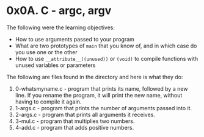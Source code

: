 # 0x0A. C - argc, argv
The following were the learning objectives:
-   How to use arguments passed to your program
-   What are two prototypes of  `main`  that you know of, and in which case do you use one or the other
-   How to use  `__attribute__((unused))`  or  `(void)`  to compile functions with unused variables or parameters

The following are files found in the directory and  here is what they do:
1.  0-whatsmyname.c - program that prints its name, followed by a new line. If you rename the program, it will print the new name, without having to compile it again.
2. 1-args.c - program that prints the number of arguments passed into it.
3. 2-args.c - program that prints all arguments it receives.
4. 3-mul.c - program that multiplies two numbers.
5. 4-add.c - program that adds positive numbers.